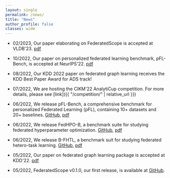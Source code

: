 ```yaml
---
layout: single
permalink: /news/
title: "News"
author_profile: false
classes: wide
---
```


- 02/2023, Our paper elaborating on FederatedScope is accepted at VLDB'23. [pdf](https://arxiv.org/pdf/2204.05011.pdf)

- 10/2022, Our paper on personalized federated learning benchmark, pFL-Bench, is accepted at NeurIPS'22. [pdf](https://arxiv.org/pdf/2206.03655.pdf)

- 08/2022, Our KDD 2022 paper on federated graph learning receives the KDD Best Paper Award for ADS track!

- 07/2022, We are hosting the CIKM'22 AnalytiCup competition. For more details, please see [link]({{ "/competition/" | relative_url }})

- 06/2022, We release pFL-Bench, a comprehensive benchmark for personalized Federated Learning (pFL), containing 10+ datasets and 20+ baselines. [GitHub](https://github.com/alibaba/FederatedScope/tree/master/benchmark/pFL-Bench), [pdf](https://arxiv.org/pdf/2206.03655.pdf) 

- 06/2022, We release FedHPO-B, a benchmark suite for studying federated hyperparameter optimization. [GitHub](https://github.com/alibaba/FederatedScope/tree/master/benchmark/FedHPOB), [pdf](https://arxiv.org/abs/2206.03966.pdf)

- 06/2022, We release B-FHTL, a benchmark suit for studying federated hetero-task learning. [GitHub](https://github.com/alibaba/FederatedScope/tree/master/benchmark/B-FHTL), [pdf](https://arxiv.org/pdf/2206.03436v2.pdf)

- 05/2022, Our paper on federated graph learning package is accepted at KDD'22. [pdf](https://arxiv.org/pdf/2204.05562.pdf)

- 05/2022, FederatedScope v0.1.0, our first release, is available at [GitHub](https://github.com/alibaba/FederatedScope).
